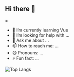 ## Hi there 👋

=
- 🌱 I’m currently learning Vue
- 🤔 I’m looking for help with ...
- 💬 Ask me about ...
- 📫 How to reach me: ...
- 😄 Pronouns: ...
- ⚡ Fun fact: ...

![Top Langs](https://github-readme-stats.vercel.app/api/top-langs/?username=LuXiaoGuooo&layout=compact&theme=tokyonight)
